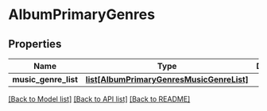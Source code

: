 # AlbumPrimaryGenres

## Properties
Name | Type | Description | Notes
------------ | ------------- | ------------- | -------------
**music_genre_list** | [**list[AlbumPrimaryGenresMusicGenreList]**](AlbumPrimaryGenresMusicGenreList.md) |  | [optional] 

[[Back to Model list]](../README.md#documentation-for-models) [[Back to API list]](../README.md#documentation-for-api-endpoints) [[Back to README]](../README.md)


